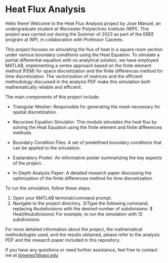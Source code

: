 # Heat Flux Analysis

Hello there! Welcome to the Heat Flux Analysis project by Jose Manuel, an undergraduate student at Worcester Polytechnic Institute (WPI). This project was carried out during the Summer of 2023 as part of the EREE program at WPI, in collaboration with Professor Caceres.

This project focuses on simulating the flux of heat in a square room section under various boundary conditions using the Heat Equation. To simulate a partial differential equation with no analytical solution, we have employed MATLAB, implementing a vertex approach based on the finite element method (FEM) for space discretization and the finite differences method for time discretization. The vectorization of matrices and the efficient methodology discussed in the analysis PDF make this simulation both mathematically reliable and efficient.


The main components of this project include:

- Triangular Mesher: Responsible for generating the mesh necessary for spatial discretization.

- Recursive Equation Simulator: This module simulates the heat flux by solving the Heat Equation using the finite element and finite differences methods.

- Boundary Condition Files: A set of predefined boundary conditions that can be applied to the simulation.

- Explanatory Poster: An informative poster summarizing the key aspects of the project.

- In-Depth Analysis Paper: A detailed research paper discussing the optimization of the finite differences method for time discretization.


To run the simulation, follow these steps:

1) Open your MATLAB terminal/command prompt.
2) Navigate to the project directory.
3)Type the following command, replacing #subdivisions with the desired number of subdivisions:
  $ Heat(#subdivisions)
  For example, to run the simulation with 12 subdivisions:

For more detailed information about the project, the mathematical methodologies used, and the results obtained, please refer to the analysis PDF and the research paper included in this repository.

If you have any questions or need further assistance, feel free to contact me at jjimenez1@wpi.edu
